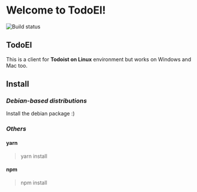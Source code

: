 # Welcome to TodoEl!

![Build status](https://img.shields.io/badge/build-passing-brightgreen.svg?maxAge=2592000)

## TodoEl

This is a client for **Todoist on Linux** environment but works on Windows and Mac too.

## Install

### _Debian-based distributions_

Install the debian package :)

### _Others_

#### yarn

> yarn install

#### npm

> npm install
